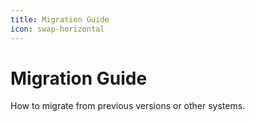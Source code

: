 ```yaml
---
title: Migration Guide
icon: swap-horizontal
---
```


# Migration Guide

How to migrate from previous versions or other systems.
